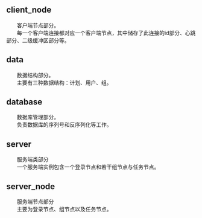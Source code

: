 ## client_node
&emsp;&emsp;客户端节点部分。</br>
&emsp;&emsp;每一个客户端连接都对应一个客户端节点，其中储存了此连接的id部分、心跳部分、二级缓冲区部分等。
## data
&emsp;&emsp;数据结构部分。</br>
&emsp;&emsp;主要有三种数据结构：计划、用户、组。
## database
&emsp;&emsp;数据库管理部分。</br>
&emsp;&emsp;负责数据库的序列号和反序列化等工作。
## server
&emsp;&emsp;服务端类部分</br>
&emsp;&emsp;一个服务端实例包含一个登录节点和若干组节点与任务节点。
## server_node
&emsp;&emsp;服务端节点部分</br>
&emsp;&emsp;主要为登录节点、组节点以及任务节点。
